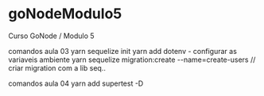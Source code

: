 # goNodeModulo5
Curso GoNode / Modulo 5

comandos aula 03
yarn sequelize init
yarn add dotenv - configurar as variaveis ambiente
yarn sequelize migration:create --name=create-users // criar migration com a lib seq..

comandos aula 04
yarn add supertest -D 